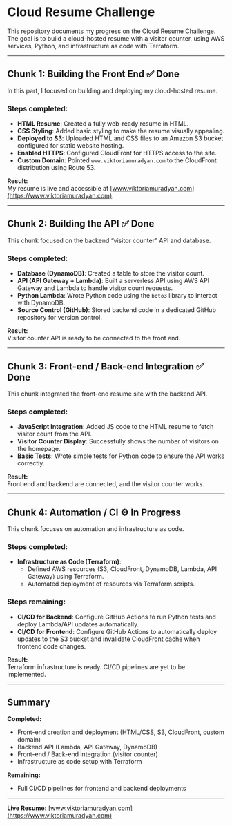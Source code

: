 # Cloud Resume Challenge

This repository documents my progress on the Cloud Resume Challenge. The goal is to build a cloud-hosted resume with a visitor counter, using AWS services, Python, and infrastructure as code with Terraform.

---

## Chunk 1: Building the Front End ✅ Done

In this part, I focused on building and deploying my cloud-hosted resume.

### Steps completed:

- **HTML Resume**: Created a fully web-ready resume in HTML.  
- **CSS Styling**: Added basic styling to make the resume visually appealing.  
- **Deployed to S3**: Uploaded HTML and CSS files to an Amazon S3 bucket configured for static website hosting.  
- **Enabled HTTPS**: Configured CloudFront for HTTPS access to the site.  
- **Custom Domain**: Pointed `www.viktoriamuradyan.com` to the CloudFront distribution using Route 53.

**Result:**  
My resume is live and accessible at [www.viktoriamuradyan.com](https://www.viktoriamuradyan.com).

---

## Chunk 2: Building the API ✅ Done

This chunk focused on the backend “visitor counter” API and database.

### Steps completed:

- **Database (DynamoDB)**: Created a table to store the visitor count.  
- **API (API Gateway + Lambda)**: Built a serverless API using AWS API Gateway and Lambda to handle visitor count requests.  
- **Python Lambda**: Wrote Python code using the `boto3` library to interact with DynamoDB.  
- **Source Control (GitHub)**: Stored backend code in a dedicated GitHub repository for version control.

**Result:**  
Visitor counter API is ready to be connected to the front end.

---

## Chunk 3: Front-end / Back-end Integration ✅ Done

This chunk integrated the front-end resume site with the backend API.

### Steps completed:

- **JavaScript Integration**: Added JS code to the HTML resume to fetch visitor count from the API.  
- **Visitor Counter Display**: Successfully shows the number of visitors on the homepage.  
- **Basic Tests**: Wrote simple tests for Python code to ensure the API works correctly.

**Result:**  
Front end and backend are connected, and the visitor counter works.

---

## Chunk 4: Automation / CI ⚙️ In Progress

This chunk focuses on automation and infrastructure as code.

### Steps completed:

- **Infrastructure as Code (Terraform)**:  
  - Defined AWS resources (S3, CloudFront, DynamoDB, Lambda, API Gateway) using Terraform.  
  - Automated deployment of resources via Terraform scripts.  
  

### Steps remaining:

- **CI/CD for Backend**: Configure GitHub Actions to run Python tests and deploy Lambda/API updates automatically.  
- **CI/CD for Frontend**: Configure GitHub Actions to automatically deploy updates to the S3 bucket and invalidate CloudFront cache when frontend code changes.  

**Result:**  
Terraform infrastructure is ready. CI/CD pipelines are yet to be implemented.

---

## Summary

**Completed:**  

- Front-end creation and deployment (HTML/CSS, S3, CloudFront, custom domain)  
- Backend API (Lambda, API Gateway, DynamoDB)  
- Front-end / Back-end integration (visitor counter)  
- Infrastructure as code setup with Terraform  

**Remaining:**  

- Full CI/CD pipelines for frontend and backend deployments  

---

**Live Resume:** [www.viktoriamuradyan.com](https://www.viktoriamuradyan.com)
